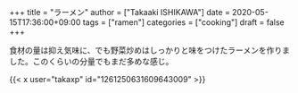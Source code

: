 +++
title = "ラーメン"
author = ["Takaaki ISHIKAWA"]
date = 2020-05-15T17:36:00+09:00
tags = ["ramen"]
categories = ["cooking"]
draft = false
+++

食材の量は抑え気味に、でも野菜炒めはしっかりと味をつけたラーメンを作りました。このくらいの分量でもまだ多めな感じ。  

{{< x user="takaxp" id="1261250631609643009" >}}
